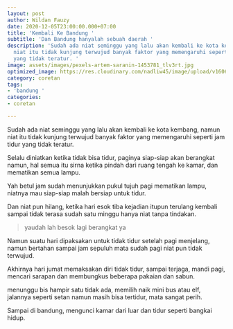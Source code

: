 ```yaml
---
layout: post
author: Wildan Fauzy
date: 2020-12-05T23:00:00.000+07:00
title: 'Kembali Ke Bandung '
subtitle: 'Dan Bandung hanyalah sebuah daerah '
description: 'Sudah ada niat seminggu yang lalu akan kembali ke kota kembang, namun
  niat itu tidak kunjung terwujud banyak faktor yang memengaruhi seperti jam tidur
  yang tidak teratur. '
image: assets/images/pexels-artem-saranin-1453781_tlv3rt.jpg
optimized_image: https://res.cloudinary.com/nadliw45/image/upload/v1606728676/pexels-artem-saranin-1453781_tlv3rt.jpg
category: coretan
tags:
- 'bandung '
categories:
- coretan

---
```

Sudah ada niat seminggu yang lalu akan kembali ke kota kembang, namun niat itu tidak kunjung terwujud banyak faktor yang memengaruhi seperti jam tidur yang tidak teratur. 

Selalu diniatkan ketika tidak bisa tidur, paginya siap-siap akan berangkat namun, hal semua itu sirna ketika pindah dari ruang tengah ke kamar, dan mematikan semua lampu. 

Yah betul jam sudah menunjukkan pukul tujuh pagi mematikan lampu, niatnya mau siap-siap malah bersiap untuk tidur. 

Dan niat pun hilang, ketika hari esok tiba kejadian itupun terulang kembali sampai tidak terasa sudah satu minggu hanya niat tanpa tindakan. 

> yaudah lah besok lagi berangkat ya 

Namun suatu hari dipaksakan untuk tidak tidur setelah pagi menjelang, namun bertahan sampai jam sepuluh mata sudah pagi niat pun tidak terwujud.

Akhirnya hari jumat memaksakan diri tidak tidur, sampai terjaga, mandi pagi, mencari sarapan dan membungkus beberapa pakaian dan sabun. 

menunggu bis hampir satu tidak ada, memilih naik mini bus atau elf, jalannya seperti setan namun masih bisa tertidur, mata sangat perih. 

Sampai di bandung, mengunci kamar dari luar dan tidur seperti bangkai hidup.
